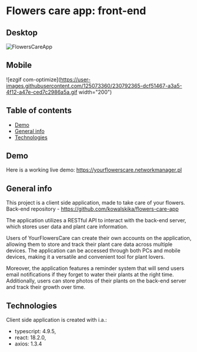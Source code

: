# Flowers care app: front-end

## Desktop
![FlowersCareApp](https://user-images.githubusercontent.com/125073360/230791706-b947b694-5358-454b-b3e0-fee4cc212b8f.gif)

## Mobile
![ezgif com-optimize](https://user-images.githubusercontent.com/125073360/230792365-dcf51467-a3a5-4f12-a47e-ced7c2986a5a.gif width="200")

## Table of contents
* [Demo](#demo)
* [General info](#general-info)
* [Technologies](#technologies)

## Demo
Here is a working live demo: https://yourflowerscare.networkmanager.pl


## General info
This project is a client side application, made to take care of your flowers.<br>
Back-end repository - https://github.com/kowalskika/flowers-care-app <br>

The application utilizes a RESTful API to interact with the back-end server, which stores user data and plant care information.

Users of YourFlowersCare can create their own accounts on the application, allowing them to store and track their plant care data across multiple devices. The application can be accessed through both PCs and mobile devices, making it a versatile and convenient tool for plant lovers.

Moreover, the application features a reminder system that will send users email notifications if they forget to water their plants at the right time. Additionally, users can store photos of their plants on the back-end server and track their growth over time.


## Technologies
Client side application is created with i.a.:
* typescript: 4.9.5,
* react: 18.2.0,
* axios: 1.3.4
